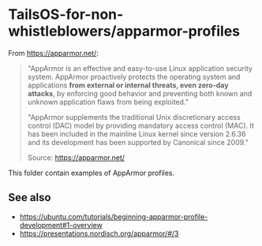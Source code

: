 # TailsOS-for-non-whistleblowers/apparmor-profiles

From <https://apparmor.net/>:

> "AppArmor is an effective and easy-to-use Linux application security system.
AppArmor proactively protects the operating system and applications **from
external or internal threats, even zero-day attacks**, by enforcing good
behavior and preventing both known and unknown application flaws from being
exploited."
>
> "AppArmor supplements the traditional Unix discretionary access control
(DAC) model by providing mandatory access control (MAC). It has been
included in the mainline Linux kernel since version 2.6.36 and its development
has been supported by Canonical since 2009."
>
> Source: <https://apparmor.net/>

This folder contain examples of AppArmor profiles.

## See also

- <https://ubuntu.com/tutorials/beginning-apparmor-profile-development#1-overview>
- <https://presentations.nordisch.org/apparmor/#/3>

<!--

#### auditd ____________________________________________________________________
# https://presentations.nordisch.org/apparmor/#/3
sudo apt install auditd
# sudo apt remove auditd

# @see http://manpages.ubuntu.com/manpages/focal/man5/apparmor.d.5.html

sudo aa-status

sudo journalctl -fx

sudo gedit /etc/apparmor.d/usr.bin.zulucrypt

# sudo service apparmor reload
sudo systemctl status apparmor.service
sudo systemctl reload apparmor.service

sudo systemctl reload apparmor.service && sudo zuluCrypt-cli

sudo apt install apparmor-utils
sudo aa-unconfined --paranoid 

sudo aa-genprof zuluCrypt-gui

sudo aa-genprof /workspace/bin/cryptomator.AppImage



-->